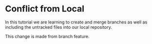 # Conflict from Local



In this tutorial we are learning to create and merge branches as well as including the untracked files into our local repository.

This change is made from branch feature.
